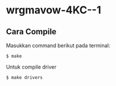 # wrgmavow-4KC--1

## Cara Compile
Masukkan command berikut pada terminal:
```
$ make
```
Untuk compile driver
```
$ make drivers
```
